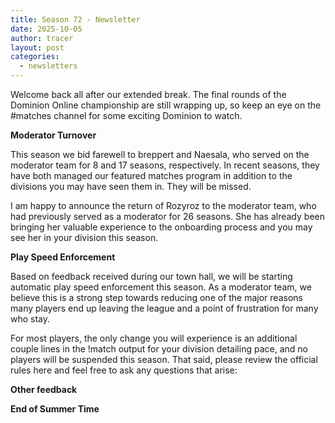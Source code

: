 ```yaml
---
title: Season 72 - Newsletter
date: 2025-10-05
author: tracer
layout: post
categories:
  - newsletters
---
```

Welcome back all after our extended break. The final rounds of the Dominion Online championship are still wrapping up, so keep an eye on the #matches channel for some exciting Dominion to watch.

**Moderator Turnover**

This season we bid farewell to breppert and Naesala, who served on the moderator team for 8 and 17 seasons, respectively. In recent seasons, they have both managed our featured matches program in addition to the divisions you may have seen them in. They will be missed.

I am happy to announce the return of Rozyroz to the moderator team, who had previously served as a moderator for 26 seasons. She has already been bringing her valuable experience to the onboarding process and you may see her in your division this season.

**Play Speed Enforcement**

Based on feedback received during our town hall, we will be starting automatic play speed enforcement this season. As a moderator team, we believe this is a strong step towards reducing one of the major reasons many players end up leaving the league and a point of frustration for many who stay.

For most players, the only change you will experience is an additional couple lines in the !match output for your division detailing pace, and no players will be suspended this season. That said, please review the official rules here and feel free to ask any questions that arise:

**Other feedback**

**End of Summer Time**


